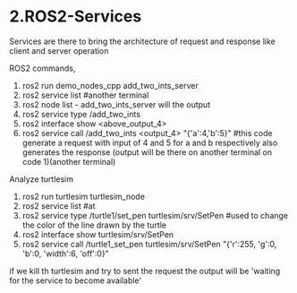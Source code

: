 # 2.ROS2-Services
Services are there to bring the architecture of request and response like client and server operation

ROS2 commands,
1. ros2 run demo_nodes_cpp add_two_ints_server
2. ros2 service list #another terminal
3. ros2 node list - add_two_ints_server will the output
4. ros2 service type /add_two_ints
5. ros2 interface show <above_output_4>
6. ros2 service call /add_two_ints <output_4> "{'a':4,'b':5}" #this code generate a request with input of 4 and 5 for a and b respectively also generates the response
   (output will be there on another terminal on code 1)(another terminal)

Analyze turtlesim
1. ros2 run turtlesim turtlesim_node
2. ros2 service list #at
3. ros2 service type /turtle1/set_pen turtlesim/srv/SetPen #used to change the color of the line drawn by the turtle
4. ros2 interface show turtlesim/srv/SetPen
5. ros2 service call /turtle1_set_pen turtlesim/srv/SetPen "{'r':255, 'g':0, 'b':0, 'width':6, 'off':0}"

if we kill th turtlesim and try to sent the request the output will be 'waiting for the service to become available'
